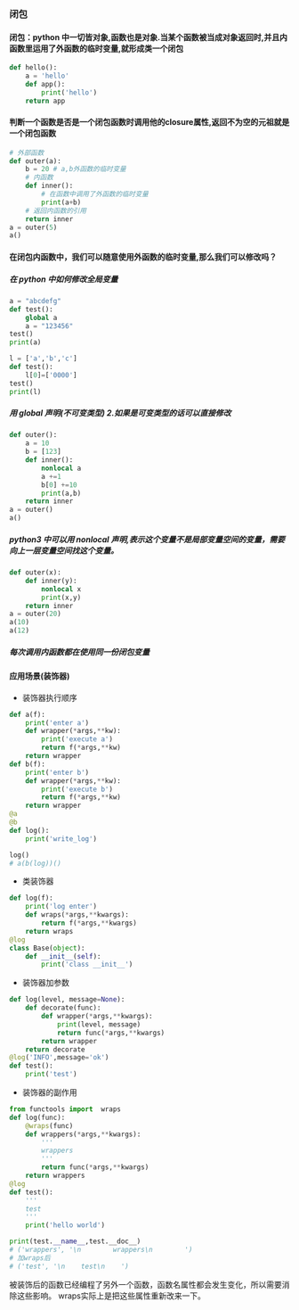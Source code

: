 ### 闭包

#### 闭包：python 中一切皆对象,函数也是对象.当某个函数被当成对象返回时,并且内函数里运用了外函数的临时变量,就形成类一个闭包

```py
def hello():
    a = 'hello'
    def app():
        print('hello')
    return app
```

#### 判断一个函数是否是一个闭包函数时调用他的**closure**属性,返回不为空的元祖就是一个闭包函数

```py
# 外部函数
def outer(a):
    b = 20 # a,b外函数的临时变量
    # 内函数
    def inner():
        # 在函数中调用了外函数的临时变量
        print(a+b)
    # 返回内函数的引用
    return inner
a = outer(5)
a()
```

#### 在闭包内函数中，我们可以随意使用外函数的临时变量,那么我们可以修改吗？

##### 在 python 中如何修改全局变量

```py
a = "abcdefg"
def test():
    global a
    a = "123456"
test()
print(a)
```

```py
l = ['a','b','c']
def test():
    l[0]=['0000']
test()
print(l)
```

##### 用 global 声明(不可变类型) 2.如果是可变类型的话可以直接修改

```py
def outer():
    a = 10
    b = [123]
    def inner():
        nonlocal a
        a +=1
        b[0] +=10
        print(a,b)
    return inner
a = outer()
a()
```

##### python3 中可以用 nonlocal 声明,表示这个变量不是局部变量空间的变量，需要向上一层变量空间找这个变量。

```py
def outer(x):
    def inner(y):
        nonlocal x
        print(x,y)
    return inner
a = outer(20)
a(10)
a(12)
```

##### 每次调用内函数都在使用同一份闭包变量

#### 应用场景(装饰器)


- 装饰器执行顺序

```py
def a(f):
    print('enter a')
    def wrapper(*args,**kw):
        print('execute a')
        return f(*args,**kw)
    return wrapper
def b(f):
    print('enter b')
    def wrapper(*args,**kw):
        print('execute b')
        return f(*args,**kw)
    return wrapper
@a
@b
def log():
    print('write_log')

log()
# a(b(log))()
```

- 类装饰器

```python
def log(f):
    print('log enter')
    def wraps(*args,**kwargs):
        return f(*args,**kwargs)
    return wraps
@log
class Base(object):
    def __init__(self):
        print('class __init__')
```

- 装饰器加参数

```python
def log(level, message=None):
    def decorate(func):
        def wrapper(*args,**kwargs):
            print(level, message)
            return func(*args,**kwargs)
        return wrapper
    return decorate
@log('INFO',message='ok')
def test():
    print('test')

```



- 装饰器的副作用

```python
from functools import  wraps
def log(func):
    @wraps(func)
    def wrappers(*args,**kwargs):
        '''
        wrappers
        '''
        return func(*args,**kwargs)
    return wrappers
@log
def test():
    '''
    test
    '''
    print('hello world')

print(test.__name__,test.__doc__)
# ('wrappers', '\n        wrappers\n        ')
# 加wraps后
# ('test', '\n    test\n    ')

```
被装饰后的函数已经编程了另外一个函数，函数名属性都会发生变化，所以需要消除这些影响。
wraps实际上是把这些属性重新改来一下。



